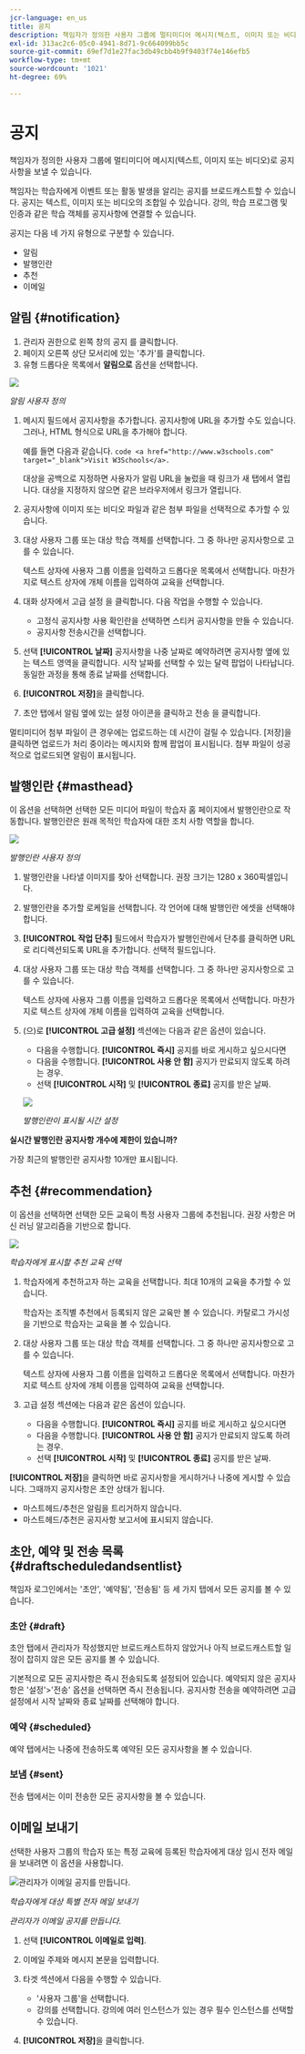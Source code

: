 ```yaml
---
jcr-language: en_us
title: 공지
description: 책임자가 정의한 사용자 그룹에 멀티미디어 메시지(텍스트, 이미지 또는 비디오)로 공지사항을 보낼 수 있습니다.
exl-id: 313ac2c6-05c0-4941-8d71-9c664099bb5c
source-git-commit: 69ef7d1e27fac3db49cbb4b9f9403f74e146efb5
workflow-type: tm+mt
source-wordcount: '1021'
ht-degree: 69%

---
```


# 공지

책임자가 정의한 사용자 그룹에 멀티미디어 메시지(텍스트, 이미지 또는 비디오)로 공지사항을 보낼 수 있습니다.

책임자는 학습자에게 이벤트 또는 활동 발생을 알리는 공지를 브로드캐스트할 수 있습니다. 공지는 텍스트, 이미지 또는 비디오의 조합일 수 있습니다. 강의, 학습 프로그램 및 인증과 같은 학습 객체를 공지사항에 연결할 수 있습니다.

공지는 다음 네 가지 유형으로 구분할 수 있습니다.

* 알림
* 발행인란
* 추천
* 이메일

## 알림 {#notification}

1. 관리자 권한으로 왼쪽 창의 공지 를 클릭합니다.
1. 페이지 오른쪽 상단 모서리에 있는 &#39;추가&#39;를 클릭합니다.
1. 유형 드롭다운 목록에서 **알림으로** 옵션을 선택합니다.

![](assets/as-notofocation.png)

*알림 사용자 정의*

1. 메시지 필드에서 공지사항을 추가합니다. 공지사항에 URL을 추가할 수도 있습니다. 그러나, HTML 형식으로 URL을 추가해야 합니다.

   예를 들면 다음과 같습니다.  `code <a href="http://www.w3schools.com" target="_blank">Visit W3Schools</a>.`

   대상을 공백으로 지정하면 사용자가 알림 URL을 눌렀을 때 링크가 새 탭에서 열립니다. 대상을 지정하지 않으면 같은 브라우저에서 링크가 열립니다.

1. 공지사항에 이미지 또는 비디오 파일과 같은 첨부 파일을 선택적으로 추가할 수 있습니다.
1. 대상 사용자 그룹 또는 대상 학습 객체를 선택합니다. 그 중 하나만 공지사항으로 고를 수 있습니다.

   텍스트 상자에 사용자 그룹 이름을 입력하고 드롭다운 목록에서 선택합니다. 마찬가지로 텍스트 상자에 개체 이름을 입력하여 교육을 선택합니다.

1. 대화 상자에서 고급 설정 을 클릭합니다. 다음 작업을 수행할 수 있습니다.

   * 고정식 공지사항 사용 확인란을 선택하면 스티커 공지사항을 만들 수 있습니다.
   * 공지사항 전송시간을 선택합니다.

1. 선택 **[!UICONTROL 날짜]** 공지사항을 나중 날짜로 예약하려면 공지사항 옆에 있는 텍스트 영역을 클릭합니다. 시작 날짜를 선택할 수 있는 달력 팝업이 나타납니다. 동일한 과정을 통해 종료 날짜를 선택합니다.
1. **[!UICONTROL 저장]**&#x200B;을 클릭합니다.
1. 초안 탭에서 알림 옆에 있는 설정 아이콘을 클릭하고 전송 을 클릭합니다.

멀티미디어 첨부 파일이 큰 경우에는 업로드하는 데 시간이 걸릴 수 있습니다. [저장]을 클릭하면 업로드가 처리 중이라는 메시지와 함께 팝업이 표시됩니다. 첨부 파일이 성공적으로 업로드되면 알림이 표시됩니다.

## 발행인란 {#masthead}

이 옵션을 선택하면 선택한 모든 미디어 파일이 학습자 홈 페이지에서 발행인란으로 작동합니다. 발행인란은 원래 목적인 학습자에 대한 조치 사항 역할을 합니다.

![](assets/masthead-announcement.png)

*발행인란 사용자 정의*

1. 발행인란을 나타낼 이미지를 찾아 선택합니다. 권장 크기는 1280 x 360픽셀입니다.
1. 발행인란을 추가할 로케일을 선택합니다. 각 언어에 대해 발행인란 에셋을 선택해야 합니다.
1. **[!UICONTROL 작업 단추]** 필드에서 학습자가 발행인란에서 단추를 클릭하면 URL로 리디렉션되도록 URL을 추가합니다. 선택적 필드입니다.
1. 대상 사용자 그룹 또는 대상 학습 객체를 선택합니다. 그 중 하나만 공지사항으로 고를 수 있습니다.

   텍스트 상자에 사용자 그룹 이름을 입력하고 드롭다운 목록에서 선택합니다. 마찬가지로 텍스트 상자에 개체 이름을 입력하여 교육을 선택합니다.

1. (으)로 **[!UICONTROL 고급 설정]** 섹션에는 다음과 같은 옵션이 있습니다.

   * 다음을 수행합니다. **[!UICONTROL 즉시]** 공지를 바로 게시하고 싶으시다면
   * 다음을 수행합니다. **[!UICONTROL 사용 안 함]** 공지가 만료되지 않도록 하려는 경우.
   * 선택 **[!UICONTROL 시작]** 및 **[!UICONTROL 종료]** 공지를 받은 날짜.

   ![](assets/advanced-settings.png)

   *발행인란이 표시될 시간 설정*

**실시간 발행인란 공지사항 개수에 제한이 있습니까?**

가장 최근의 발행인란 공지사항 10개만 표시됩니다.

## 추천 {#recommendation}

이 옵션을 선택하면 선택한 모든 교육이 특정 사용자 그룹에 추천됩니다. 권장 사항은 머신 러닝 알고리즘을 기반으로 합니다.

![](assets/recommendation-announcement.png)

*학습자에게 표시할 추천 교육 선택*

1. 학습자에게 추천하고자 하는 교육을 선택합니다. 최대 10개의 교육을 추가할 수 있습니다.

   학습자는 조직별 추천에서 등록되지 않은 교육만 볼 수 있습니다. 카탈로그 가시성을 기반으로 학습자는 교육을 볼 수 있습니다.

1. 대상 사용자 그룹 또는 대상 학습 객체를 선택합니다. 그 중 하나만 공지사항으로 고를 수 있습니다.

   텍스트 상자에 사용자 그룹 이름을 입력하고 드롭다운 목록에서 선택합니다. 마찬가지로 텍스트 상자에 개체 이름을 입력하여 교육을 선택합니다.

1. 고급 설정 섹션에는 다음과 같은 옵션이 있습니다.

   * 다음을 수행합니다. **[!UICONTROL 즉시]** 공지를 바로 게시하고 싶으시다면
   * 다음을 수행합니다. **[!UICONTROL 사용 안 함]** 공지가 만료되지 않도록 하려는 경우.
   * 선택 **[!UICONTROL 시작]** 및 **[!UICONTROL 종료]** 공지를 받은 날짜.

   <!--![](assets/advanced-settings.png)-->

**[!UICONTROL 저장]**&#x200B;을 클릭하면 바로 공지사항을 게시하거나 나중에 게시할 수 있습니다. 그때까지 공지사항은 초안 상태가 됩니다.

* 마스트헤드/추천은 알림을 트리거하지 않습니다.
* 마스트헤드/추천은 공지사항 보고서에 표시되지 않습니다.

## 초안, 예약 및 전송 목록 {#draftscheduledandsentlist}

책임자 로그인에서는 &#39;초안&#39;, &#39;예약됨&#39;, &#39;전송됨&#39; 등 세 가지 탭에서 모든 공지를 볼 수 있습니다.

<!--![](assets/three-tabs-announcement1.png)-->

### 초안 {#draft}

초안 탭에서 관리자가 작성했지만 브로드캐스트하지 않았거나 아직 브로드캐스트할 일정이 잡히지 않은 모든 공지를 볼 수 있습니다.

기본적으로 모든 공지사항은 즉시 전송되도록 설정되어 있습니다. 예약되지 않은 공지사항은 &#39;설정&#39;>&#39;전송&#39; 옵션을 선택하면 즉시 전송됩니다. 공지사항 전송을 예약하려면 고급 설정에서 시작 날짜와 종료 날짜를 선택해야 합니다.

### 예약 {#scheduled}

예약 탭에서는 나중에 전송하도록 예약된 모든 공지사항을 볼 수 있습니다.

### 보냄 {#sent}

전송 탭에서는 이미 전송한 모든 공지사항을 볼 수 있습니다.

## 이메일 보내기

선택한 사용자 그룹의 학습자 또는 특정 교육에 등록된 학습자에게 대상 임시 전자 메일을 보내려면 이 옵션을 사용합니다.

![관리자가 이메일 공지를 만듭니다.](assets/email-announcement-admin.png)

*학습자에게 대상 특별 전자 메일 보내기*

*관리자가 이메일 공지를 만듭니다.*

1. 선택 **[!UICONTROL 이메일로 입력]**.
1. 이메일 주제와 메시지 본문을 입력합니다.
1. 타겟 섹션에서 다음을 수행할 수 있습니다.

   * &#39;사용자 그룹&#39;을 선택합니다.
   * 강의를 선택합니다. 강의에 여러 인스턴스가 있는 경우 필수 인스턴스를 선택할 수 있습니다.

1. **[!UICONTROL 저장]**&#x200B;을 클릭합니다.
